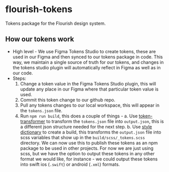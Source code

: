 # flourish-tokens
Tokens package for the Flourish design system.

## How our tokens work
* High level - We use Figma Tokens Studio to create tokens, these are used in our Figma and then synced to our tokens package in code. This way, we maintain a single source of truth for our tokens, and changes in the tokens studio plugin will automatically reflect in Figma as well as in our code.
* Steps:
  1. Change a token value in the Figma Tokens Studio plugin, this will update any place in our Figma where that particular token value is used. 
  2. Commit this token change to our github repo.
  3. Pull any tokens changes to our local workspace, this will appear in the `tokens.json` file.
  4. Run `npm run build`, this does a couple of things - 
      a. Use [token-transformer](https://www.npmjs.com/package/token-transformer) to transform the `tokens.json` file into `output.json`, this is a different json structure needed for the next step.
      b. Use [style dictionary](https://amzn.github.io/style-dictionary/#/) to create a build, this transforms the `output.json` file into scss variables that show up in the `build/scss/_tokens.scss` directory. We can now use this to publish these tokens as an npm package to be used in other projects. For now we are just using scss, but we have the option to output these tokens in any other format we would like, for instance - we could output these tokens into swift ios (`.swift`) or android (`.xml`) formats.